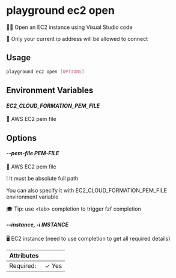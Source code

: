 # playground ec2 open

👨‍💻 Open an EC2 instance using Visual Studio code  
  
🔐 Only your current ip address will be allowed to connect

## Usage

```bash
playground ec2 open [OPTIONS]
```

## Environment Variables

#### *EC2_CLOUD_FORMATION_PEM_FILE*

🔐 AWS EC2 pem file

## Options

#### *--pem-file PEM-FILE*

🔐 AWS EC2 pem file  
  
❕ It must be absolute full path  
  
You can also specify it with EC2_CLOUD_FORMATION_PEM_FILE environment variable  
  
🎓 Tip: use \<tab\> completion to trigger fzf completion

#### *--instance, -i INSTANCE*

🖥️ EC2 instance (need to use completion to get all required details)

| Attributes      | &nbsp;
|-----------------|-------------
| Required:       | ✓ Yes


